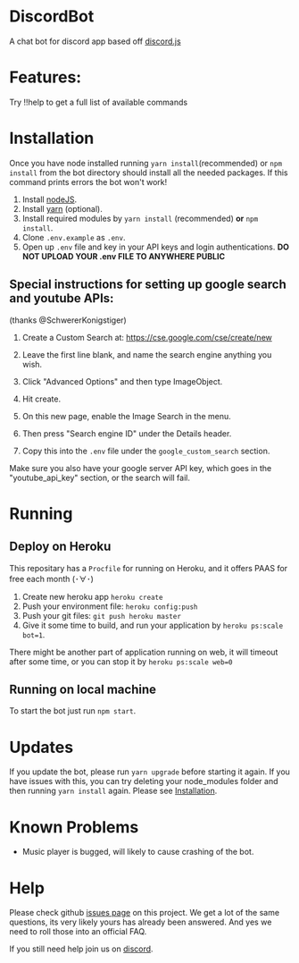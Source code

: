 # DiscordBot
A chat bot for discord app based off [discord.js](https://github.com/hydrabolt/discord.js/)

# Features:
Try !!help to get a full list of available commands

# Installation
Once you have node installed running `yarn install`(recommended) or `npm install` from the bot directory should install all the needed packages. If this command prints errors the bot won't work!

1. Install [nodeJS](https://nodejs.org/en/download/).
2. Install [yarn](https://yarnpkg.com/lang/en/docs/install/) (optional).
3. Install required modules by `yarn install` (recommended) **or** `npm install`.
4. Clone `.env.example` as `.env`.
5. Open up `.env` file and key in your API keys and login authentications.
**DO NOT UPLOAD YOUR .env FILE TO ANYWHERE PUBLIC**

## Special instructions for setting up google search and youtube APIs:

(thanks @SchwererKonigstiger)

1) Create a Custom Search at: https://cse.google.com/cse/create/new

2) Leave the first line blank, and name the search engine anything you wish.

3) Click "Advanced Options" and then type ImageObject.

4) Hit create.

5) On this new page, enable the Image Search in the menu.

6) Then press "Search engine ID" under the Details header.

7) Copy this into the `.env` file under the `google_custom_search` section.

Make sure you also have your google server API key, which goes in the "youtube_api_key" section, or the search will fail.

# Running
## Deploy on Heroku
This repositary has a `Procfile` for running on Heroku, and it offers PAAS for free each month (･∀･)

1. Create new heroku app `heroku create`
2. Push your environment file: `heroku config:push`
3. Push your git files: `git push heroku master`
4. Give it some time to build, and run your application by `heroku ps:scale bot=1`.

There might be another part of application running on web, it will timeout after some time, or you can stop it by `heroku ps:scale web=0`

## Running on local machine 
To start the bot just run `npm start`.

# Updates
If you update the bot, please run `yarn upgrade` before starting it again. If you have
issues with this, you can try deleting your node_modules folder and then running
`yarn install` again. Please see [Installation](#Installation).

# Known Problems
- Music player is bugged, will likely to cause crashing of the bot.

# Help
Please check github [issues page](https://github.com/chalda/DiscordBot/issues) on this project. We get a lot of the same questions, its very likely yours has already been answered. And yes we need to roll those into an official FAQ.

If you still need help join us on [discord](https://discord.gg/m29GJBN).
